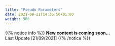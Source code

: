 ```yaml
---
title: "Pseudo Parameters"
date: 2021-09-21T14:36:50+01:00
weight: 500
---
```


{{% notice info %}}
**New content is coming soon...** \
Last Update [21/09/2021]
{{% /notice %}}